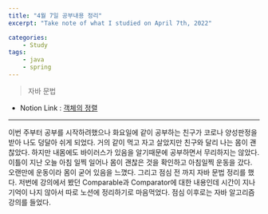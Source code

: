 ```yaml
---
title: "4월 7일 공부내용 정리"
excerpt: "Take note of what I studied on April 7th, 2022"

categories:    
    - Study
tags:
    - java
    - spring
---
```

> 자바 문법
* Notion Link : [객체의 정렬](https://funny-gourd-490.notion.site/Comparable-Comparator-c284be78c48641dfb03698b08b61a78c)
  
---
이번 주부터 공부를 시작하려했으나 화요일에 같이 공부하는 친구가 코로나 양성판정을 받아 나도 덩달아 쉬게 되었다. 
거의 같이 먹고 자고 살았지만 친구와 달리 나는 몸이 괜찮았다. 하지만 내몸에도 바이러스가 있음을 알기때문에 공부하면서 무리하지는 않았다.
이틀이 지난 오늘 아침 일찍 일어나 몸이 괜찮은 것을 확인하고 아침일찍 운동을 갔다. 오랜만에 운동이라 몸이 굳어 있음을 느꼈다.
그리고 점심 전 까지 자바 문법 정리를 했다. 저번에 강의에서 봤던 Comparable과 Comparator에 대한 내용인데 시간이 지나 
기억이 나지 않아서 따로 노션에 정리하기로 마음먹었다. 
점심 이후로는 자바 알고리즘 강의를 들었다.

